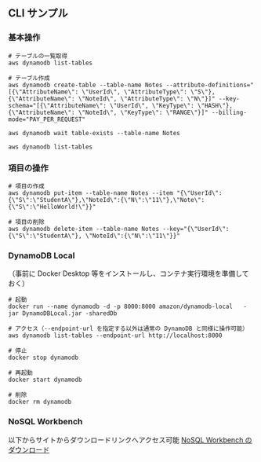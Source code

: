 ## CLI サンプル

### 基本操作

```
# テーブルの一覧取得
aws dynamodb list-tables 

# テーブル作成
aws dynamodb create-table --table-name Notes --attribute-definitions="[{\"AttributeName\": \"UserId\", \"AttributeType\": \"S\"}, {\"AttributeName\": \"NoteId\", \"AttributeType\": \"N\"}]" --key-schema="[{\"AttributeName\": \"UserId\", \"KeyType\": \"HASH\"}, {\"AttributeName\": \"NoteId\", \"KeyType\": \"RANGE\"}]" --billing-mode="PAY_PER_REQUEST"

aws dynamodb wait table-exists --table-name Notes

aws dynamodb list-tables
```

### 項目の操作
```
# 項目の作成
aws dynamodb put-item --table-name Notes --item "{\"UserId\":{\"S\":\"StudentA\"},\"NoteId\":{\"N\":\"11\"},\"Note\":{\"S\":\"HelloWorld!\"}}"

# 項目の削除
aws dynamodb delete-item --table-name Notes --key="{\"UserId\": {\"S\":\"StudentA\"}, \"NoteId\":{\"N\":\"11\"}}"
```

### DynamoDB Local
（事前に Docker Desktop 等をインストールし、コンテナ実行環境を準備しておく）
```
# 起動
docker run --name dynamodb -d -p 8000:8000 amazon/dynamodb-local   -jar DynamoDBLocal.jar -sharedDb

# アクセス（--endpoint-url を指定する以外は通常の DynamoDB と同様に操作可能）
aws dynamodb list-tables --endpoint-url http://localhost:8000

# 停止
docker stop dynamodb 

# 再起動
docker start dynamodb

# 削除
docker rm dynamodb

```

### NoSQL Workbench
以下からサイトからダウンロードリンクへアクセス可能
[NoSQL Workbench のダウンロード](https://docs.aws.amazon.com/ja_jp/amazondynamodb/latest/developerguide/workbench.settingup.html)